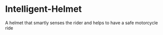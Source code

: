 # Intelligent-Helmet
A helmet that smartly senses the rider and helps to have a safe motorcycle ride
